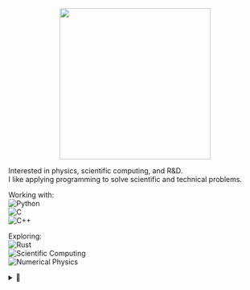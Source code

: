 <div id="header" align="center">
  <img src="https://media.giphy.com/media/13HgwGsXF0aiGY/giphy.gif" width="300"/>
</div>

<div align="center">
	<img src="https://komarev.com/ghpvc/?username=tesla33io&style=flat-square&color=blue" alt=""/>
</div>

Interested in physics, scientific computing, and R&D.  
I like applying programming to solve scientific and technical problems.  

Working with:  
![Python](https://img.shields.io/badge/-Python-424242?style=flat&logo=Python)  
![C](https://img.shields.io/badge/-C-424242?style=flat&logo=C)  
![C++](https://img.shields.io/badge/-C++-424242?style=flat&logo=C%2B%2B)  

Exploring:  
![Rust](https://img.shields.io/badge/-Rust-424242?style=flat&logo=Rust)  
![Scientific Computing](https://img.shields.io/badge/-SciPy-424242?style=flat&logo=Scipy)  
![Numerical Physics](https://img.shields.io/badge/-NumPy-424242?style=flat&logo=Numpy)  

<details>
	<summary>👀</summary>

<p><a href="https://git.io/streak-stats"><img src="https://github-readme-streak-stats-eight.vercel.app/?user=tesla33io&theme=dark" alt="GitHub Streak"></a>
<br>
<a href="https://github.com/anuraghazra/github-readme-stats"><img src="https://github-readme-stats.vercel.app/api/top-langs/?username=tesla33io&amp;layout=compact&amp;theme=vision-friendly-dark" alt="Top Langs"></a></p>

</details>

